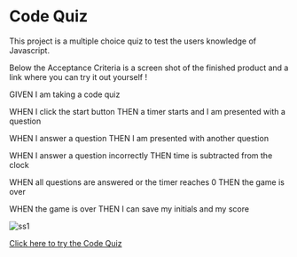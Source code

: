
# Code Quiz

This project is a multiple choice quiz to test the users knowledge of Javascript.

Below the Acceptance Criteria is a screen shot of the finished product and a
link where you can try it out yourself !



GIVEN I am taking a code quiz

WHEN I click the start button
THEN a timer starts and I am presented with a question

WHEN I answer a question
THEN I am presented with another question

WHEN I answer a question incorrectly
THEN time is subtracted from the clock

WHEN all questions are answered or the timer reaches 0
THEN the game is over

WHEN the game is over
THEN I can save my initials and my score


![ss1](https://user-images.githubusercontent.com/52890172/105093709-2dbb8380-5a71-11eb-908f-7ebaf1677752.png)

[Click here to try the Code Quiz](https://chorvick.github.io/codequiz/index.html)
